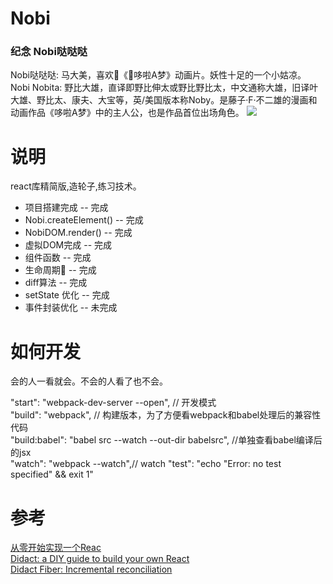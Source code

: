 # Nobi
### 纪念 Nobi哒哒哒
Nobi哒哒哒: 马大美，喜欢《哆啦A梦》动画片。妖性十足的一个小姑凉。        
Nobi Nobita: 野比大雄，直译即野比伸太或野比野比太，中文通称大雄，旧译叶大雄、野比太、康夫、大宝等，英/美国版本称Noby。是藤子·F·不二雄的漫画和动画作品《哆啦A梦》中的主人公，也是作品首位出场角色。
![](http://images.hfuusec.cn/18-12-8/33933070.jpg)
# 说明
react库精简版,造轮子,练习技术。
* 项目搭建完成 -- 完成
* Nobi.createElement() -- 完成
* NobiDOM.render() -- 完成
* 虚拟DOM完成 -- 完成
* 组件函数 -- 完成
* 生命周期 -- 完成
* diff算法 -- 完成
* setState 优化 -- 完成
* 事件封装优化  -- 未完成
# 如何开发
会的人一看就会。不会的人看了也不会。      

"start": "webpack-dev-server --open", // 开发模式        
"build": "webpack", // 构建版本，为了方便看webpack和babel处理后的兼容性代码        
"build:babel": "babel src --watch --out-dir babelsrc", //单独查看babel编译后的jsx       
"watch": "webpack --watch",// watch
"test": "echo \"Error: no test specified\" && exit 1"

# 参考
[从零开始实现一个Reac](https://github.com/hujiulong/blog/issues/6)         
[Didact: a DIY guide to build your own React](https://engineering.hexacta.com/didact-learning-how-react-works-by-building-it-from-scratch-51007984e5c5)       
[Didact Fiber: Incremental reconciliation](https://engineering.hexacta.com/didact-fiber-incremental-reconciliation-b2fe028dcaec)      